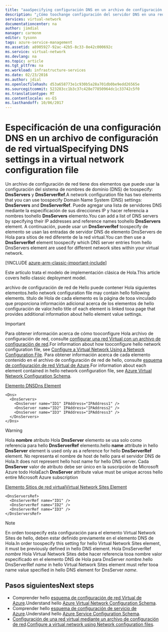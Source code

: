 ```yaml
---
title: "aaaSpecifying configuración DNS en un archivo de configuración de red virtual | Documentos de Microsoft"
description: "¿Cómo toochange configuración del servidor DNS en una red virtual con una configuración de red virtual de archivos en el modelo de implementación clásica de Hola"
services: virtual-network
documentationcenter: na
author: jimdial
manager: carmonm
editor: tysonn
tags: azure-service-management
ms.assetid: a8905927-92ac-42b5-8c33-8e42c000692c
ms.service: virtual-network
ms.devlang: na
ms.topic: article
ms.tgt_pltfrm: na
ms.workload: infrastructure-services
ms.date: 02/23/2016
ms.author: jdial
ms.openlocfilehash: d53a658773e1c930b5a28a701db0be9edd26565e
ms.sourcegitcommit: 523283cc1b3c37c428e77850964dc1c33742c5f0
ms.translationtype: MT
ms.contentlocale: es-ES
ms.lasthandoff: 10/06/2017
---
```

# <a name="specifying-dns-settings-in-a-virtual-network-configuration-file"></a><span data-ttu-id="a8a6d-103">Especificación de una configuración DNS en un archivo de configuración de red virtual</span><span class="sxs-lookup"><span data-stu-id="a8a6d-103">Specifying DNS settings in a virtual network configuration file</span></span>
<span data-ttu-id="a8a6d-104">Un archivo de configuración de red tiene dos elementos que puede usar la configuración del sistema de nombres de dominio (DNS) de toospecify: **DnsServers** y **DnsServerRef**.</span><span class="sxs-lookup"><span data-stu-id="a8a6d-104">A network configuration file has two elements that you can use toospecify Domain Name System (DNS) settings: **DnsServers** and **DnsServerRef**.</span></span> <span data-ttu-id="a8a6d-105">Puede agregar una lista de servidores DNS mediante la especificación de sus direcciones IP y hacer referencia a nombres toohello **DnsServers** elemento.</span><span class="sxs-lookup"><span data-stu-id="a8a6d-105">You can add a list of DNS servers by specifying their IP addresses and reference names toohello **DnsServers** element.</span></span> <span data-ttu-id="a8a6d-106">A continuación, puede usar un **DnsServerRef** toospecify de elemento se usan las entradas de servidor DNS de elemento DnsServers de Hola para sitios de red diferente de la red virtual.</span><span class="sxs-lookup"><span data-stu-id="a8a6d-106">You can then use a **DnsServerRef** element toospecify which DNS server entries from hello DnsServers element are used for different network sites within your virtual network.</span></span>

[!INCLUDE [azure-arm-classic-important-include](../../includes/azure-arm-classic-important-include.md)]

<span data-ttu-id="a8a6d-107">Este artículo trata el modelo de implementación clásica de Hola.</span><span class="sxs-lookup"><span data-stu-id="a8a6d-107">This article covers hello classic deployment model.</span></span>

<span data-ttu-id="a8a6d-108">archivo de configuración de red de Hello puede contener Hola siguientes elementos.</span><span class="sxs-lookup"><span data-stu-id="a8a6d-108">hello network configuration file may contain hello following elements.</span></span> <span data-ttu-id="a8a6d-109">título de Hola de cada elemento es la página de tooa vinculado que proporciona información adicional acerca de los elementos de hello configuración de valor.</span><span class="sxs-lookup"><span data-stu-id="a8a6d-109">hello title of each element is linked tooa page that provides additional information about hello element value settings.</span></span>

> [!IMPORTANT]
> <span data-ttu-id="a8a6d-110">Para obtener información acerca de cómo tooconfigure Hola archivo de configuración de red, consulte [configurar una red Virtual con un archivo de configuración de red](virtual-networks-using-network-configuration-file.md).</span><span class="sxs-lookup"><span data-stu-id="a8a6d-110">For information about how tooconfigure hello network configuration file, see [Configure a Virtual Network Using a Network Configuration File](virtual-networks-using-network-configuration-file.md).</span></span> <span data-ttu-id="a8a6d-111">Para obtener información acerca de cada elemento contenido en el archivo de configuración de red de hello, consulte [esquema de configuración de red Virtual de Azure](https://msdn.microsoft.com/library/azure/jj157100.aspx).</span><span class="sxs-lookup"><span data-stu-id="a8a6d-111">For information about each element contained in hello network configuration file, see [Azure Virtual Network Configuration Schema](https://msdn.microsoft.com/library/azure/jj157100.aspx).</span></span>
> 
> 

[<span data-ttu-id="a8a6d-112">Elemento DNS</span><span class="sxs-lookup"><span data-stu-id="a8a6d-112">Dns Element</span></span>](http://go.microsoft.com/fwlink/?LinkId=248093)

    <Dns>
      <DnsServers>
        <DnsServer name="ID1" IPAddress="IPAddress1" />
        <DnsServer name="ID2" IPAddress="IPAddress2" />
        <DnsServer name="ID3" IPAddress="IPAddress3" />
      </DnsServers>
    </Dns>

> [!WARNING]
> <span data-ttu-id="a8a6d-113">Hola **nombre** atributo Hola **DnsServer** elemento se usa solo como referencia para hello **DnsServerRef** elemento.</span><span class="sxs-lookup"><span data-stu-id="a8a6d-113">hello **name** attribute in hello **DnsServer** element is used only as a reference for hello **DnsServerRef** element.</span></span> <span data-ttu-id="a8a6d-114">No representa el nombre de host de hello para el servidor DNS de Hola.</span><span class="sxs-lookup"><span data-stu-id="a8a6d-114">It does not represent hello host name for hello DNS server.</span></span> <span data-ttu-id="a8a6d-115">Cada **DnsServer** valor de atributo debe ser único en la suscripción de Microsoft Azure todo Hola</span><span class="sxs-lookup"><span data-stu-id="a8a6d-115">Each **DnsServer** attribute value must be unique across hello entire Microsoft Azure subscription</span></span>
> 
> 

[<span data-ttu-id="a8a6d-116">Elemento Sitios de red virtual</span><span class="sxs-lookup"><span data-stu-id="a8a6d-116">Virtual Network Sites Element</span></span>](http://go.microsoft.com/fwlink/?LinkId=248093)

    <DnsServersRef>
      <DnsServerRef name="ID1" />
      <DnsServerRef name="ID2" />
      <DnsServerRef name="ID3" />
    </DnsServersRef>

> [!NOTE]
> <span data-ttu-id="a8a6d-117">En orden toospecify esta configuración para el elemento Virtual Network Sites de hello, deben estar definido previamente en el elemento DNS de Hola.</span><span class="sxs-lookup"><span data-stu-id="a8a6d-117">In order toospecify this setting for hello Virtual Network Sites element, it must be previously defined in hello DNS element.</span></span> <span data-ttu-id="a8a6d-118">Hola DnsServerRef *nombre* Hola Virtual Network Sites debe hacer referencia tooa nombre valor especificado en el elemento DNS de Hola para DnsServer *nombre*.</span><span class="sxs-lookup"><span data-stu-id="a8a6d-118">hello DnsServerRef *name* in hello Virtual Network Sites element must refer tooa name value specified in hello DNS element for DnsServer *name*.</span></span>
> 
> 

## <a name="next-steps"></a><span data-ttu-id="a8a6d-119">Pasos siguientes</span><span class="sxs-lookup"><span data-stu-id="a8a6d-119">Next steps</span></span>
* <span data-ttu-id="a8a6d-120">Comprender hello [esquema de configuración de red Virtual de Azure](http://go.microsoft.com/fwlink/?LinkId=248093).</span><span class="sxs-lookup"><span data-stu-id="a8a6d-120">Understand hello [Azure Virtual Network Configuration Schema](http://go.microsoft.com/fwlink/?LinkId=248093).</span></span>
* <span data-ttu-id="a8a6d-121">Comprender hello [esquema de configuración de servicio de Azure](https://msdn.microsoft.com/library/windowsazure/ee758710).</span><span class="sxs-lookup"><span data-stu-id="a8a6d-121">Understand hello [Azure Service Configuration Schema](https://msdn.microsoft.com/library/windowsazure/ee758710).</span></span>
* <span data-ttu-id="a8a6d-122">[Configuración de una red virtual mediante un archivo de configuración de red](virtual-networks-using-network-configuration-file.md).</span><span class="sxs-lookup"><span data-stu-id="a8a6d-122">[Configure a virtual network using Network configuration files](virtual-networks-using-network-configuration-file.md).</span></span>

